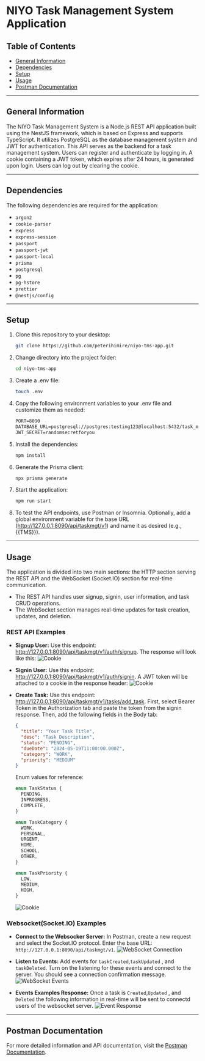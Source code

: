 # NIYO Task Management System Application

## Table of Contents

- [General Information](#general-information)
- [Dependencies](#dependencies)
- [Setup](#setup)
- [Usage](#usage)
- [Postman Documentation](#postman-documentation)

---

## General Information

The NIYO Task Management System is a Node.js REST API application built using the NestJS framework, which is based on Express and supports TypeScript. It utilizes PostgreSQL as the database management system and JWT for authentication. This API serves as the backend for a task management system. Users can register and authenticate by logging in. A cookie containing a JWT token, which expires after 24 hours, is generated upon login. Users can log out by clearing the cookie.

---

## Dependencies

The following dependencies are required for the application:

- `argon2`
- `cookie-parser`
- `express`
- `express-session`
- `passport`
- `passport-jwt`
- `passport-local`
- `prisma`
- `postgresql`
- `pg`
- `pg-hstore`
- `prettier`
- `@nestjs/config`

---

## Setup

1. Clone this repository to your desktop:
   ```sh
   git clone https://github.com/peterihimire/niyo-tms-app.git
   ```
2. Change directory into the project folder:
   ```sh
   cd niyo-tms-app
   ```
3. Create a .env file:
   ```sh
   touch .env
   ```
4. Copy the following environment variables to your .env file and customize them as needed:
   ```txt
   PORT=8090
   DATABASE_URL=postgresql://postgres:testing123@localhost:5432/task_manager?schema=public
   JWT_SECRET=randomsecretforyou
   ```
5. Install the dependencies:
   ```sh
   npm install
   ```
6. Generate the Prisma client:
   ```sh
   npx prisma generate
   ```
7. Start the application:
   ```sh
   npm run start
   ```
8. To test the API endpoints, use Postman or Insomnia. Optionally, add a global environment variable for the base URL (http://127.0.0.1:8090/api/taskmgt/v1) and name it as desired (e.g., {{TMS}}).

---

## Usage

The application is divided into two main sections: the HTTP section serving the REST API and the WebSocket (Socket.IO) section for real-time communication.

- The REST API handles user signup, signin, user information, and task CRUD operations.
- The WebSocket section manages real-time updates for task creation, updates, and deletion.

### REST API Examples

- **Signup User:** Use this endpoint: http://127.0.0.1:8090/api/taskmgt/v1/auth/signup. The response will look like this:
  ![Cookie](https://res.cloudinary.com/dymhdpka1/image/upload/v1716117055/Screenshot_2024-05-19_at_11.21.44_AM_gwdcmq.png)

- **Signin User:** Use this endpoint: http://127.0.0.1:8090/api/taskmgt/v1/auth/signin. A JWT token will be attached to a cookie in the response header:
  ![Cookie](https://res.cloudinary.com/dymhdpka1/image/upload/v1716117054/Screenshot_2024-05-19_at_11.24.34_AM_tonfxh.png)

- **Create Task:** Use this endpoint: http://127.0.0.1:8090/api/taskmgt/v1/tasks/add_task. First, select Bearer Token in the Authorization tab and paste the token from the signin response. Then, add the following fields in the Body tab:

  ```json
  {
    "title": "Your Task Title",
    "desc": "Task Description",
    "status": "PENDING",
    "dueDate": "2024-05-19T11:00:00.000Z",
    "category": "WORK",
    "priority": "MEDIUM"
  }
  ```

  Enum values for reference:

  ```typescript
  enum TaskStatus {
    PENDING,
    INPROGRESS,
    COMPLETE,
  }

  enum TaskCategory {
    WORK,
    PERSONAL,
    URGENT,
    HOME,
    SCHOOL,
    OTHER,
  }

  enum TaskPriority {
    LOW,
    MEDIUM,
    HIGH,
  }
  ```

  ![Cookie](https://res.cloudinary.com/dymhdpka1/image/upload/v1716117055/Screenshot_2024-05-19_at_11.26.16_AM_hxlwhy.png)

### Websocket(Socket.IO) Examples

- **Connect to the Websocker Server:** In Postman, create a new request and select the Socket.IO protocol. Enter the base URL: `http://127.0.0.1:8090/api/taskmgt/v1`.
  ![WebSocket Connection](https://res.cloudinary.com/dymhdpka1/image/upload/v1716118073/Screenshot_2024-05-19_at_12.24.13_PM_as0msi.png)

- **Listen to Events:** Add events for `taskCreated`,`taskUpdated` , and `taskDeleted`. Turn on the listening for these events and connect to the server. You should see a connection confirmation message.
  ![WebSocket Events](https://res.cloudinary.com/dymhdpka1/image/upload/v1716118073/Screenshot_2024-05-19_at_12.25.23_PM_t4icin.png)

- **Events Examples Response:** Once a task is `Created`,`Updated` , and `Deleted` the following information in real-time will be sent to connectd users of the websocket server.
  ![Event Response](https://res.cloudinary.com/dymhdpka1/image/upload/v1716135987/Screenshot_2024-05-19_at_5.22.49_PM_va7s7u.png)

---

## Postman Documentation

For more detailed information and API documentation, visit the [Postman Documentation](https://documenter.getpostman.com/view/12340633/2sA3QmCuJs).
